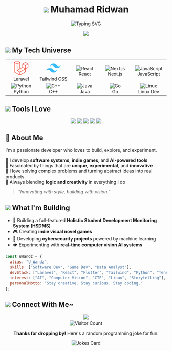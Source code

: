 <h1 align="center">
  <img src="https://media.giphy.com/media/hvRJCLFzcasrR4ia7z/giphy.gif" width="25px"> Muhamad Ridwan
</h1>

<p align="center">
  <img src="https://readme-typing-svg.demolab.com?font=Fira+Code&weight=700&pause=1000&color=00BFFF&center=true&vCenter=true&width=435&lines=%3C+I'm+Ridwan+%2F%3E;Just+Ridwan.;U_Wandz.exe+is+running...;console.log(%22Ridwan+here!%22);run(%22Ridwan%22);%5B+Ridwan+Initialized+%5D" alt="Typing SVG" />
</p>

<div align="center">
  <img src="https://user-images.githubusercontent.com/73097560/115834477-dbab4500-a447-11eb-908a-139a6edaec5c.gif">
</div>

## <img src="https://media2.giphy.com/media/QssGEmpkyEOhBCb7e1/giphy.gif" width="25"> My Tech Universe

<table align="center">
  <tr>
    <td align="center" width="140">
      <img src="https://github.com/devicons/devicon/blob/v2.16.0/icons/laravel/laravel-original.svg" width="45" height="45" alt="Laravel" />
      <br/>Laravel
    </td>
    <td align="center" width="140">
      <img src="https://github.com/devicons/devicon/blob/v2.16.0/icons/tailwindcss/tailwindcss-original.svg" width="45" height="45" alt="Tailwind" />
      <br/>Tailwind CSS
    </td>
    <td align="center" width="140">
      <img src="https://cdn.jsdelivr.net/gh/devicons/devicon/icons/react/react-original.svg" width="45" height="45" alt="React" />
      <br/>React
    </td>
    <td align="center" width="140">
      <img src="https://cdn.jsdelivr.net/gh/devicons/devicon/icons/nextjs/nextjs-original.svg" width="45" height="45" alt="Next.js" />
      <br/>Next.js
    </td>
    <td align="center" width="140">
      <img src="https://cdn.jsdelivr.net/gh/devicons/devicon/icons/javascript/javascript-original.svg" width="45" height="45" alt="JavaScript" />
      <br/>JavaScript
    </td>
  </tr>
  <tr>
    <td align="center" width="140">
      <img src="https://cdn.jsdelivr.net/gh/devicons/devicon/icons/python/python-original.svg" width="45" height="45" alt="Python" />
      <br/>Python
    </td>
    <td align="center" width="140">
      <img src="https://cdn.jsdelivr.net/gh/devicons/devicon/icons/cplusplus/cplusplus-original.svg" width="45" height="45" alt="C++" />
      <br/>C++
    </td>
    <td align="center" width="140">
      <img src="https://cdn.jsdelivr.net/gh/devicons/devicon/icons/java/java-original.svg" width="45" height="45" alt="Java" />
      <br/>Java
    </td>
    <td align="center" width="140">
      <img src="https://cdn.jsdelivr.net/gh/devicons/devicon/icons/go/go-original.svg" width="45" height="45" alt="Go" />
      <br/>Go
    </td>
    <td align="center" width="140">
      <img src="https://cdn.jsdelivr.net/gh/devicons/devicon/icons/linux/linux-original.svg" width="45" height="45" alt="Linux" />
      <br/>Linux Dev
    </td>
  </tr>
</table>

## <img src="https://media.giphy.com/media/W5eoZHPpUx9sapR0eu/giphy.gif" width="30px"> Tools I Love

<div align="center">
  <img src="https://img.shields.io/badge/VS%20Code-007ACC.svg?style=for-the-badge&logo=visual-studio-code&logoColor=white"/>
  <img src="https://img.shields.io/badge/Android%20Studio-3DDC84.svg?style=for-the-badge&logo=android-studio&logoColor=white"/>
  <img src="https://img.shields.io/badge/Unity-000000.svg?style=for-the-badge&logo=unity&logoColor=white"/>
  <img src="https://img.shields.io/badge/CapCut-FF0050.svg?style=for-the-badge&logo=tiktok&logoColor=white"/>
  <img src="https://img.shields.io/badge/Figma-F24E1E.svg?style=for-the-badge&logo=figma&logoColor=white"/>
</div>


## 🧠 About Me

I'm a passionate developer who loves to build, explore, and experiment.

🔹 I develop **software systems**, **indie games**, and **AI-powered tools**  
🔹 Fascinated by things that are **unique, experimental**, and **innovative**  
🔹 I love solving complex problems and turning abstract ideas into real products  
🔹 Always blending **logic and creativity** in everything I do

> *“Innovating with style, building with vision.”*

## <img src="https://media.giphy.com/media/iY8CRBdQXODJSCERIr/giphy.gif" width="30px"> What I'm Building

- 🚀 Building a full-featured **Holistic Student Development Monitoring System (HSDMS)**
- 🎮 Creating **indie visual novel games**
- 🔐 Developing **cybersecurity projects** powered by machine learning
- 👁️ Experimenting with **real-time computer vision AI systems**

```js
const uWandz = {
  alias: "U_Wandz",
  skills: ["Software Dev", "Game Dev", "Data Analyst"],
  devStack: ["Laravel", "React", "Flutter", "Tailwind", "Python", "TensorFlow"],
  interest: ["AI", "Computer Vision", "CTF", "Linux", "Storytelling"],
  personalMotto: "Stay creative. Stay curious. Stay coding."
};
```

## <img src="https://media.giphy.com/media/LnQjpWaON8nhr21vNW/giphy.gif" width="30"> Connect With Me~

<div align="center">
  <a href="https://github.com/u-wandz">
    <img src="https://img.shields.io/badge/Follow-%23181717.svg?style=for-the-badge&logo=github&logoColor=white"/>
  </a>
</div>

<div align="center">
  <img src="https://profile-counter.glitch.me/u-wandz/count.svg" alt="Visitor Count"/>
</div>

<div align="center">
  <p><strong>Thanks for dropping by!</strong> Here's a random programming joke for fun:</p>
  <img src="https://readme-jokes.vercel.app/api?theme=tokyonight" alt="Jokes Card" />
</div>
